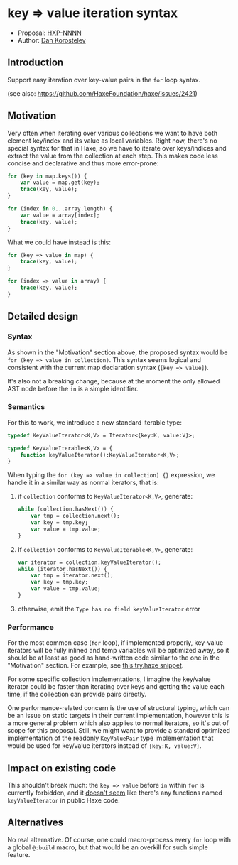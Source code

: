 # key => value iteration syntax

* Proposal: [HXP-NNNN](NNNN-key-value-iter.md)
* Author: [Dan Korostelev](https://github.com/nadako)

## Introduction

Support easy iteration over key-value pairs in the `for` loop syntax.

(see also: https://github.com/HaxeFoundation/haxe/issues/2421)

## Motivation

Very often when iterating over various collections we want to have both element key/index and its value
as local variables. Right now, there's no special syntax for that in Haxe, so we have to iterate over
keys/indices and extract the value from the collection at each step. This makes code less concise and
declarative and thus more error-prone:

```haxe
for (key in map.keys()) {
    var value = map.get(key);
    trace(key, value);
}

for (index in 0...array.length) {
    var value = array[index];
    trace(key, value);
}
```

What we could have instead is this:

```haxe
for (key => value in map) {
    trace(key, value);
}

for (index => value in array) {
    trace(key, value);
}
```

## Detailed design

### Syntax

As shown in the "Motivation" section above, the proposed syntax would be `for (key => value in collection)`.
This syntax seems logical and consistent with the current map declaration syntax (`[key => value]`).

It's also not a breaking change, because at the moment the only allowed AST node before the `in` is a simple identifier.

### Semantics

For this to work, we introduce a new standard iterable type:

```haxe
typedef KeyValueIterator<K,V> = Iterator<{key:K, value:V}>;

typedef KeyValueIterable<K,V> = {
    function keyValueIterator():KeyValueIterator<K,V>;
}
```

When typing the `for (key => value in collection) {}` expression, we handle it in a similar way as normal iterators, that is:

 1) if `collection` conforms to `KeyValueIterator<K,V>`, generate:
    ```haxe
    while (collection.hasNext()) {
        var tmp = collection.next();
        var key = tmp.key;
        var value = tmp.value;
    }
    ```

 2) if `collection` conforms to `KeyValueIterable<K,V>`, generate:
    ```haxe
    var iterator = collection.keyValueIterator();
    while (iterator.hasNext()) {
        var tmp = iterator.next();
        var key = tmp.key;
        var value = tmp.value;
    }
    ```

 3) otherwise, emit the `Type has no field keyValueIterator` error


### Performance

For the most common case (`for` loop), if implemented properly, key-value iterators will be fully
inlined and temp variables will be optimized away, so it should be at least as good as hand-written
code similar to the one in the "Motivation" section. For example, see [this try.haxe snippet](http://try-haxe.mrcdk.com/#9c3Aa).

For some specific collection implementations, I imagine the key/value iterator could be faster than
iterating over keys and getting the value each time, if the collection can provide pairs directly.

One performance-related concern is the use of structural typing, which can be an issue on static
targets in their current implementation, however this is a more general problem which also applies to
normal iterators, so it's out of scope for this proposal. Still, we might want to provide a standard
optimized implementation of the readonly `KeyValuePair` type implementation that would be used for key/value iterators
instead of `{key:K, value:V}`.

## Impact on existing code

This shouldn't break much: the `key => value` before `in` within `for` is currently forbidden,
and it [doesn't seem](https://github.com/search?l=&q=keyValueIterator+language%3AHaxe&ref=advsearch&type=Code&utf8=%E2%9C%93) like there's any functions named `keyValueIterator` in public Haxe code.

## Alternatives

No real alternative. Of course, one could macro-process every `for` loop with a global `@:build` macro,
but that would be an overkill for such simple feature.

